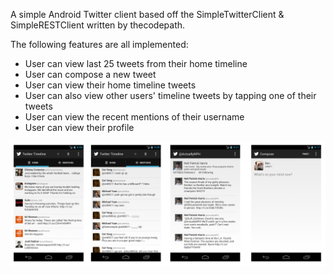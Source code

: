 A simple Android Twitter client based off the SimpleTwitterClient & SimpleRESTClient written by thecodepath.

The following features are all implemented:
- User can view last 25 tweets from their home timeline
- User can compose a new tweet
- User can view their home timeline tweets
- User can also view other users' timeline tweets by tapping one of their tweets
- User can view the recent mentions of their username
- User can view their profile

![Screenshot](screenshot.png)
